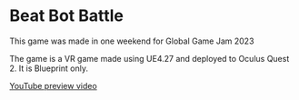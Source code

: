 # Beat Bot Battle
This game was made in one weekend for Global Game Jam 2023

The game is a VR game made using UE4.27 and deployed to Oculus Quest 2. It is Blueprint only.

[YouTube preview video](https://www.youtube.com/watch?v=mPrBt7iabnU&embeds_euri=https%3A%2F%2Fdocs.google.com%2F&embeds_origin=https%3A%2F%2Fdocs.google.com&source_ve_path=MjM4NTE&feature=emb_title)

